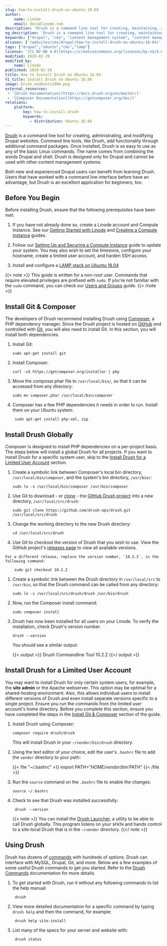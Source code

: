 ```yaml
---
slug: how-to-install-drush-on-ubuntu-18-04
author:
    name: Linode
    email: docs@linode.com
description: 'Drush is a command line tool for creating, maintaining, and modifying Drupal websites. This guide will walk you through installing Drush on Ubuntu 18.04'
og_description: 'Drush is a command line tool for creating, maintaining, and modifying Drupal websites. This guide will walk you through installing Drush on Ubuntu 18.04'
keywords: ["drupal", "cms", "content management system", "content management framework", "ubuntu", "drush"]
aliases: ['/websites/cms/drupal/how-to-install-drush-on-ubuntu-18-04/','/websites/cms/drupal/drush-drupal/how-to-install-drush-on-ubuntu-18-04/','/websites/cms/drush-drupal/']
tags: ["drupal","ubuntu","cms","lamp"]
license: '[CC BY-ND 4.0](https://creativecommons.org/licenses/by-nd/4.0)'
modified: 2020-02-29
modified_by:
    name: Linode
published: 2020-02-29
title: How to Install Drush on Ubuntu 18.04
h1_title: Install Drush on Ubuntu 18.04
image: Drush_onUbuntu1804.png
external_resources:
 - '[Drush Documentation](https://docs.drush.org/en/master/)'
 - '[Composer Documentation](https://getcomposer.org/doc/)'
relations:
    platform:
        key: how-to-install-drush
        keywords:
           - distribution: Ubuntu 18.04
---
```


[Drush](https://www.drush.org/) is a command line tool for creating, administrating, and modifying Drupal websites. Command line tools, like Drush, add functionality through additional command packages. Once installed, Drush is as easy to use as any of the basic Linux commands. The name comes from combining the words Drupal and shell. Drush is designed only for Drupal and cannot be used with other content management systems.

Both new and experienced Drupal users can benefit from learning Drush. Users that have worked with a command line interface before have an advantage, but Drush is an excellent application for beginners, too.

## Before You Begin

Before installing Drush, ensure that the following prerequisites have been met:

1.  If you have not already done so, create a Linode account and Compute Instance. See our [Getting Started with Linode](/docs/guides/getting-started/) and [Creating a Compute Instance](/docs/guides/creating-a-compute-instance/) guides.

1.  Follow our [Setting Up and Securing a Compute Instance](/docs/guides/set-up-and-secure/) guide to update your system. You may also wish to set the timezone, configure your hostname, create a limited user account, and harden SSH access.

1.  Install and configure a [LAMP stack on Ubuntu 18.04](/docs/guides/how-to-install-a-lamp-stack-on-ubuntu-18-04/)

{{< note >}}
This guide is written for a non-root user. Commands that require elevated privileges are prefixed with ``sudo``. If you're not familiar with the ``sudo`` command, you can check our [Users and Groups](/docs/guides/linux-users-and-groups/) guide.
{{< /note >}}

## Install Git & Composer

The developers of Drush recommend installing Drush using [Composer](https://getcomposer.org/doc/00-intro.md), a PHP dependency manager. Since the Drush project is hosted on [GitHub](https://github.com/) and controlled with [Git](/docs/guides/how-to-configure-git/), you will also need to install Git. In this section, you will install both dependencies.

1.  Install Git:

        sudo apt-get install git

1.  Install Composer:

        curl -sS https://getcomposer.org/installer | php

1.  Move the composer.phar file to `/usr/local/bin/`, so that it can be accessed from any directory:

        sudo mv composer.phar /usr/local/bin/composer

1. Composer has a few PHP dependencies it needs in order to run. Install them on your Ubuntu system:

        sudo apt-get install php-xml, zip

## Install Drush Globally

Composer is designed to install PHP dependencies on a per-project basis. The steps below will install a global Drush for all projects. If you want to install Drush for a specific system user, skip to the [Install Drush for a Limited User Account](#install-drush-for-a-limited-user-account) section.

1.  Create a symbolic link between Composer's local bin directory, `/usr/local/bin/composer`, and the system's bin directory, `/usr/bin/`:

        sudo ln -s /usr/local/bin/composer /usr/bin/composer

1.  Use Git to download - or [clone](/docs/guides/how-to-install-git-and-clone-a-github-repository/#clone-a-github-test-repository) - the [GitHub Drush project](https://github.com/drush-ops/drush) into a new directory, `/usr/local/src/drush`:

        sudo git clone https://github.com/drush-ops/drush.git /usr/local/src/drush

1.  Change the working directory to the new Drush directory:

        cd /usr/local/src/drush

1.   Use Git to checkout the version of Drush that you wish to use. View the GitHub project's [releases page](https://github.com/drush-ops/drush/releases) to view all available versions.

    For a different release, replace the version number, `10.2.2`, in the following command:

        sudo git checkout 10.2.2

1.  Create a symbolic link between the Drush directory in `/usr/local/src` to `/usr/bin`, so that the Drush command can be called from any directory:

        sudo ln -s /usr/local/src/drush/drush /usr/bin/drush

1.  Now, run the Composer install command:

        sudo composer install

1.  Drush has now been installed for all users on your Linode. To verify the installation, check Drush's version number.

        drush --version

    You should see a similar output:

    {{< output >}}
Drush Commandline Tool 10.2.2
    {{</ output >}}

## Install Drush for a Limited User Account

You may want to install Drush for only certain system users, for example, the **site admin** or the Apache webserver. This option may be optimal for a shared-hosting environment. Also, this allows individual users to install different versions of Drush and even install separate versions specific to a single project. Ensure you run the commands from the limited user account's home directory. Before you complete this section, ensure you have completed the steps in the [Install Git & Composer](#install-git-composer) section of the guide.

1.  Install Drush using Composer:

        composer require drush/drush

    This will install Drush in your `~/vendor/bin/drush` directory.

1.  Using the text editor of your choice, edit the user's `.bashrc` file to add the `vendor` directory to your path:

      {{< file "~/.bashrc" >}}
export PATH="$HOME/vendor/bin:$PATH"
      {{< /file >}}

1.  Run the `source` command on the `.bashrc` file to enable the changes:

        source ~/.bashrc

1. Check to see that Drush was installed successfully:

        drush --version

    {{< note >}}
You can install the [Drush Launcher](https://github.com/drush-ops/drush-launcher), a utility to be able to call Drush globally. This program listens on your `$PATH` and hands control to a site-local Drush that is in the `~/vendor` directory.
    {{</ note >}}

## Using Drush

Drush has dozens of [commands](https://www.drupal.org/docs/8/modules/d8-rules-essentials/for-developers/tools/drush-commands) with hundreds of options. Drush can interface with MySQL, Drupal, Git, and more. Below are a few examples of some useful Drush commands to get you started. Refer to the [Drush Commands](https://www.drupal.org/docs/8/modules/d8-rules-essentials/for-developers/tools/drush-commands) documentation for more details.

1. To get started with Drush, run it without any following commands to list the help manual:

        drush

1. View more detailed documentation for a specific command by typing `drush help` and then the command, for example:

        drush help site-install

1. List many of the specs for your server and website with:

        drush status
